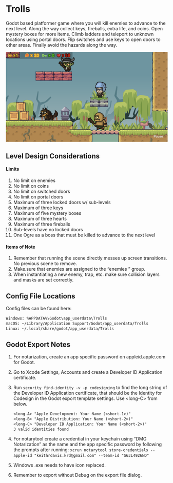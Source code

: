 # Trolls
Godot based platformer game where you will kill enemies to advance to the next level. Along the way collect keys, fireballs, extra life, and coins. Open mystery boxes for more items. Climb ladders and teleport to unknown locations using portal doors. Flip switches and use keys to open doors to other areas. Finally avoid the hazards along the way.

![Level 1 Screenhot](/screenshot.png)

## Level Design Considerations
#### Limits

1. No limit on enemies
2. No limit on coins
3. No limit on switched doors
4. No limit on portal doors
5. Maximum of three locked doors w/ sub-levels
6. Maximum of three keys
7. Maximum of five mystery boxes
8. Maximum of three hearts
9. Maximum of three fireballs
10. Sub-levels have no locked doors
11. One Ogre as a boss that must be killed to advance to the next level


#### Items of Note
1. Remember that running the scene directly messes up screen transitions. No previous scene to remove.
2. Make.sure that enemies are assigned to the “enemies ” group.
3. When instantiating a new enemy, trap, etc. make sure collision layers and masks are set correctly.
## Config File Locations

Config files can be found here:

	Windows: %APPDATA%\Godot\app_userdata\Trolls  
	macOS: ~/Library/Application Support/Godot/app_userdata/Trolls  
	Linux: ~/.local/share/godot/app_userdata/Trolls

## Godot Export Notes

1. For notarization, create an app specific password on appleid.apple.com for Godot.
2. Go to Xcode Settings, Accounts and create a Developer ID Application certificate.
3. Run `security find-identity -v -p codesigning` to find the long string of the Developer ID Application certificate, that should be the Identity for Codesign in the Godot export template settings. Use &lt;long-C&gt; from below.

 	```
	<long-A> "Apple Development: Your Name (<short-1>)"   
 	<long-B> "Apple Distribution: Your Name (<short-2>)"  
 	<long-C> "Developer ID Application: Your Name (<short-2>)"  
 	3 valid identities found
4. For notarytool create a credential in your keychain using “DMG Notarization” as the name and the app specific password by following the prompts after running:
 	`xcrun notarytool store-credentials --apple-id "keithrdavis.krd@gmail.com" --team-id "S63L4926ND"`  
5. Windows .exe needs to have icon replaced.
6. Remember to export without Debug on the export file dialog.

